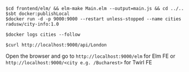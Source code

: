 ```commandline
$cd frontend/elm/ && elm-make Main.elm --output=main.js && cd ../..
$sbt docker:publishLocal
$docker run -d -p 9000:9000 --restart unless-stopped --name cities radusw/city-info:1.0

$docker logs cities --follow

$curl http://localhost:9000/api/London
```

Open the browser and go to `http://localhost:9000/elm` for Elm FE or `http://localhost:9000/<city e.g. /Bucharest>` for Twirl FE
